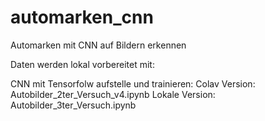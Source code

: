 # automarken_cnn
Automarken mit CNN auf Bildern erkennen

Daten werden lokal vorbereitet mit: 

CNN mit Tensorfolw aufstelle und trainieren: 
Colav Version: Autobilder_2ter_Versuch_v4.ipynb 
Lokale Version: Autobilder_3ter_Versuch.ipynb
